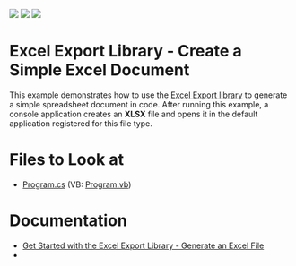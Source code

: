 <!-- default badges list -->
![](https://img.shields.io/endpoint?url=https://codecentral.devexpress.com/api/v1/VersionRange/128613345/15.1.3%2B)
[![](https://img.shields.io/badge/Open_in_DevExpress_Support_Center-FF7200?style=flat-square&logo=DevExpress&logoColor=white)](https://supportcenter.devexpress.com/ticket/details/T242354)
[![](https://img.shields.io/badge/📖_How_to_use_DevExpress_Examples-e9f6fc?style=flat-square)](https://docs.devexpress.com/GeneralInformation/403183)
<!-- default badges end -->

# Excel Export Library - Create a Simple Excel Document

This example demonstrates how to use the [Excel Export library](https://docs.devexpress.com/OfficeFileAPI/114031/excel-export-library) to generate a simple spreadsheet document in code. After running this example, a console application creates an <strong>XLSX</strong> file and opens it in the default application registered for this file type.

# Files to Look at

* [Program.cs](./CS/XLExportExamples/Program.cs) (VB: [Program.vb](./VB/XLExportExamples/Program.vb))

# Documentation

* [Get Started with the Excel Export Library - Generate an Excel File](https://docs.devexpress.com/OfficeFileAPI/114032/excel-export-library/getting-started)
* []()
